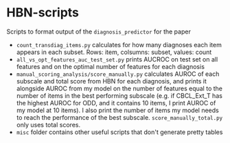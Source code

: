# HBN-scripts

Scripts to format output of the `diagnosis_predictor` for the paper

- `count_transdiag_items.py` calculates for how many diagnoses each item appears in each subset. Rows: item, colsumns: subset, values: count
- `all_vs_opt_features_auc_test_set.py` prints AUCROC on test set on all features and on the optimal number of features for each diagnosis
- `manual_scoring_analysis/score_manually.py` calculates AUROC of each subscale and total score from HBN for each diagnosis, and prints it alongside AUROC from my model on the number of features equal to the number of items in the best performing subscale (e.g. if CBCL_Ext_T has the highest AUROC for ODD, and it contains 10 items, I print AUROC of my model at 10 items). I also print the number of items my model needs to reach the performance of the best subscale. `score_manually_total.py` only uses total scores.
- `misc` folder contains other useful scripts that don't generate pretty tables